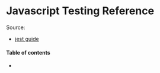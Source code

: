 # Javascript Testing Reference

Source:
* [jest guide](https://jestjs.io/docs/en/getting-started)

#### Table of contents

* [](#)

&nbsp;
# 
